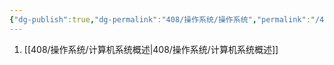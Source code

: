 ```yaml
---
{"dg-publish":true,"dg-permalink":"408/操作系统/操作系统","permalink":"/408/操作系统/操作系统/","dgHomeLink":true,"dgPassFrontmatter":false}
---
```



1. [[408/操作系统/计算机系统概述|408/操作系统/计算机系统概述]]